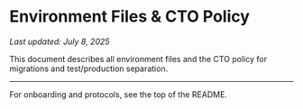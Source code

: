 # Environment Files & CTO Policy

_Last updated: July 8, 2025_

This document describes all environment files and the CTO policy for migrations and test/production separation.



---

For onboarding and protocols, see the top of the README.
